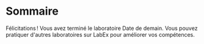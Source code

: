 # Sommaire

Félicitations ! Vous avez terminé le laboratoire Date de demain. Vous pouvez pratiquer d'autres laboratoires sur LabEx pour améliorer vos compétences.
